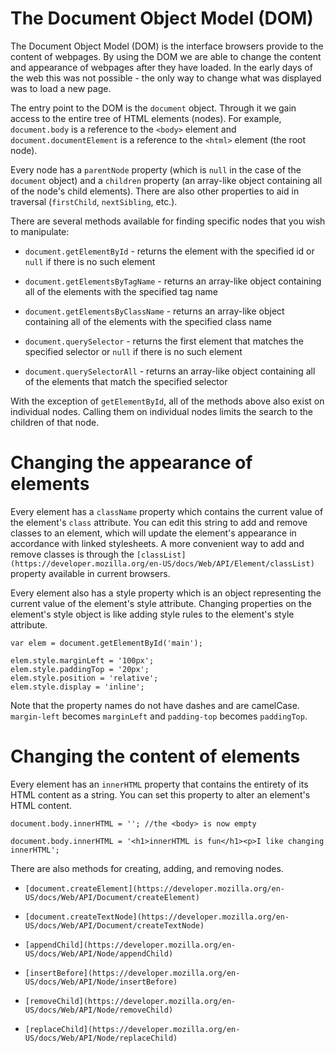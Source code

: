 # The Document Object Model (DOM)

The Document Object Model (DOM) is the interface browsers provide to the content of webpages. By using the DOM we are able to change the content and appearance of webpages after they have loaded. In the early days of the web this was not possible - the only way to change what was displayed was to load a new page.

The entry point to the DOM is the ```document``` object. Through it we gain access to the entire tree of HTML elements (nodes). For example, ```document.body``` is a reference to the ```<body>``` element and ```document.documentElement``` is a reference to the ```<html>``` element (the root node).

Every node has a ```parentNode``` property (which is ```null``` in the case of the ```document``` object) and a ```children``` property (an array-like object containing all of the node's child elements). There are also other properties to aid in traversal (```firstChild```, ```nextSibling```, etc.).


There are several methods available for finding specific nodes that you wish to manipulate:

- ```document.getElementById``` - returns the element with the specified id or ```null``` if there is no such element

- ```document.getElementsByTagName``` - returns an array-like object containing all of the elements with the specified tag name

- ```document.getElementsByClassName``` - returns an array-like object containing all of the elements with the specified class name

- ```document.querySelector``` - returns the first element that matches the specified selector or ```null``` if there is no such element

- ```document.querySelectorAll``` - returns an array-like object containing all of the elements that match the specified selector

With the exception of ```getElementById```, all of the methods above also exist on individual nodes. Calling them on individual nodes limits the search to the children of that node.

# Changing the appearance of elements

Every element has a ```className``` property which contains the current value of the element's ```class``` attribute. You can edit this string to add and remove classes to an element, which will update the element's appearance in accordance with linked stylesheets. A more convenient way to add and remove classes is through the ```[classList](https://developer.mozilla.org/en-US/docs/Web/API/Element/classList)``` property available in current browsers.

Every element also has a style property which is an object representing the current value of the element's style attribute. Changing properties on the element's style object is like adding style rules to the element's style attribute.

```
var elem = document.getElementById('main');

elem.style.marginLeft = '100px';
elem.style.paddingTop = '20px';
elem.style.position = 'relative';
elem.style.display = 'inline';

```

Note that the property names do not have dashes and are camelCase. ```margin-left``` becomes ```marginLeft``` and ```padding-top``` becomes ```paddingTop```.

# Changing the content of elements

Every element has an ```innerHTML``` property that contains the entirety of its HTML content as a string. You can set this property to alter an element's HTML content.

```
document.body.innerHTML = ''; //the <body> is now empty

document.body.innerHTML = '<h1>innerHTML is fun</h1><p>I like changing innerHTML';
```

There are also methods for creating, adding, and removing nodes.

- ```[document.createElement](https://developer.mozilla.org/en-US/docs/Web/API/Document/createElement)```

- ```[document.createTextNode](https://developer.mozilla.org/en-US/docs/Web/API/Document/createTextNode)```

- ```[appendChild](https://developer.mozilla.org/en-US/docs/Web/API/Node/appendChild)```

- ```[insertBefore](https://developer.mozilla.org/en-US/docs/Web/API/Node/insertBefore)```

- ```[removeChild](https://developer.mozilla.org/en-US/docs/Web/API/Node/removeChild)```

- ```[replaceChild](https://developer.mozilla.org/en-US/docs/Web/API/Node/replaceChild)```
